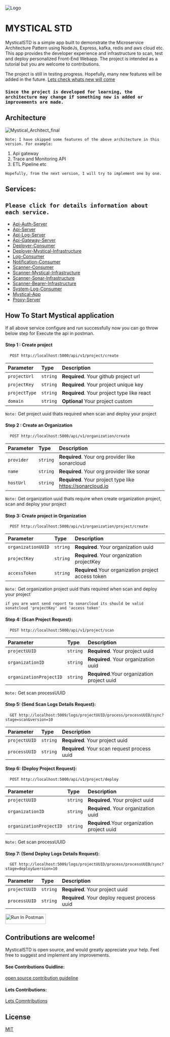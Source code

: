 ![Logo]()

# MYSTICAL STD
MysticalSTD is a simple app built to demonstrate the Microservice Architecture Pattern using NodeJs, Express, kafka, redis and aws cloud etc. This app provides the developer experience and infrastructure to scan, test and deploy personalized Front-End Webapp. The project is intended as a tutorial but you are welcome to contributions.

The project is still in testing progress. Hopefully, many new features will be added in the future. [Lets check whats new will come](https://github.com/YeasinSE/Mystical-STD/issues)

### `Since the project is developed for learning, the architecture may change if something new is added or improvements are made.`

## Architecture


![Mystical_Architect_final](https://github.com/YeasinSE/Mystical-STD/assets/67215692/e163233c-fc93-499d-9fbc-5ba4aaf71082)


`Note: I have skipped some features of the above architecture in this version. For example:`

1. Api gateway
2. Trace and Monitoring API
3. ETL Pipeline etc

`Hopefully, from the next version, I will try to implement one by one.`

## Services:

`Please click for details information about each service.`
-------------------------------------------------------------------------------------
- [Api-Auth-Server](https://github.com/YeasinSE/Mystical-STD/tree/main/api-auth-server)
- [Api-Server](https://github.com/YeasinSE/Mystical-STD/tree/main/api-server)
- [Api-Log-Server](https://github.com/YeasinSE/Mystical-STD/tree/main/api-log-server)
- [Api-Gateway-Server](https://github.com/YeasinSE/Mystical-STD/tree/main/api-gateway-server)
- [Deployer-Consumer](https://github.com/YeasinSE/Mystical-STD/tree/main/deployer-consumer)
- [Deployer-Mystical-Infrastructure](https://github.com/YeasinSE/Mystical-STD/tree/main/deployer-mystical-infrastructure)
- [Log-Consumer](https://github.com/YeasinSE/Mystical-STD/tree/main/log-consumer)
- [Notification-Consumer](https://github.com/YeasinSE/Mystical-STD/tree/main/notification-consumer)
- [Scanner-Consumer](https://github.com/YeasinSE/Mystical-STD/tree/main/scanner-consumer)
- [Scanner-Mystical-Infrastructure](https://github.com/YeasinSE/Mystical-STD/tree/main/scanner-mystical-infrastructure-node)
- [Scanner-Sonar-Infrastructure](https://github.com/YeasinSE/Mystical-STD/tree/main/scanner-sonar-infrastructure-node)
- [Scanner-Bearer-Infrastructure](https://github.com/YeasinSE/Mystical-STD/tree/main/scanner-bearer-infrastructure-node)
- [System-Log-Consumer](https://github.com/YeasinSE/Mystical-STD/tree/main/system-log-consumer)
- [Mystical-App](https://github.com/YeasinSE/Mystical-STD/tree/main/mystical-app)
- [Proxy-Server](https://github.com/YeasinSE/Mystical-STD/tree/main/proxy-server)

## How To Start Mystical application
If all above service configure and run successfully now you can go throw below step for Execute the api in postman.

#### Step 1 : Create project 
 
```http
  POST http://localhost:5000/api/v1/project/create
```
| Parameter | Type     | Description                |
| :-------- | :------- | :------------------------- |
| `projectUrl` | `string` | **Required**. Your github project url |
| `projectKey` | `string` | **Required**. Your project unique key |
| `projectType` | `string` | **Required**. Your project type like react |
| `domain` | `string` | **Optional** Your project custom |

`Note:` Get project uuid thats required when scan and deploy your project

#### Step 2 : Create an Organization
```http
  POST http://localhost:5000/api/v1/organization/create
```
| Parameter | Type     | Description                |
| :-------- | :------- | :------------------------- |
| `provider` | `string` | **Required**. Your org provider like sonarcloud |
| `name` | `string` | **Required**. Your org provider like sonar |
| `hostUrl` | `string` | **Required**. Your project type like https://sonarcloud.io |

`Note:` Get organization uuid thats require when create organization project, scan and deploy your project

#### Step 3: Create project in Organization
```http
  POST http://localhost:5000/api/v1/organization/project/create
```
| Parameter | Type     | Description                |
| :-------- | :------- | :------------------------- |
| `organizationUUID` | `string` | **Required**. Your organization uuid |
| `projectKey` | `string` | **Required**. Your organization projectKey |
| `accessToken` | `string` | **Required**.Your organization project access token|

`Note:` Get organization project uuid thats required when scan and deploy your project`

`if you are want send report to sonarcloud its should be valid sonatcloud 'projectKey' and 'access token'`


#### Step 4: (Scan Project Request):
```http
  POST http://localhost:5000/api/v1/project/scan
```
| Parameter | Type     | Description                |
| :-------- | :------- | :------------------------- |
| `projectUUID` | `string` | **Required**. Your project uuid |
| `organizationID` | `string` | **Required**. Your organization uuid |
| `organizationProjectID` | `string` | **Required**.Your organization project uuid |

`Note:` Get scan processUUID

#### Step 5: (Send Scan Logs Details Request):
```http
  GET http://localhost:5009/logs/projectUUID/process/processUUID/sync?stage=scan&version=10
```
| Parameter | Type     | Description                |
| :-------- | :------- | :------------------------- |
| `projectUUID` | `string` | **Required**. Your project uuid |
| `processUUID` | `string` | **Required**. Your scan request process uuid |


#### Step 6: (Deploy Project Request):
```http
  POST http://localhost:5000/api/v1/project/deploy
```
| Parameter | Type     | Description                |
| :-------- | :------- | :------------------------- |
| `projectUUID` | `string` | **Required**. Your project uuid |
| `organizationID` | `string` | **Required**. Your organization uuid |
| `organizationProjectID` | `string` | **Required**.Your organization project uuid |

`Note:` Get scan processUUID

#### Step 7: (Send Deploy Logs Details Request):
```http
  GET http://localhost:5009/logs/projectUUID/process/processUUID/sync?stage=deploy&version=10
```
| Parameter | Type     | Description                |
| :-------- | :------- | :------------------------- |
| `projectUUID` | `string` | **Required**. Your project uuid |
| `processUUID` | `string` | **Required**. Your deploy request process uuid |

[<img src="https://run.pstmn.io/button.svg" alt="Run In Postman" style="width: 128px; height: 32px;">](https://red-star-627304.postman.co/collection/1407069-6b108f48-44cf-4218-8a2c-edc31cbeb0ad?source=rip_markdown)


## Contributions are welcome!
MysticalSTD is open source, and would greatly appreciate your help. Feel free to suggest and implement any improvements. 

#### See Contributions Guidline:
[open source contribution guideline](https://docs.github.com/en/get-started/exploring-projects-on-github/contributing-to-a-project)

#### Lets Contributions:
[Lets Comntributions](https://github.com/YeasinSE/Mystical-STD/issues)

## License

[MIT](https://choosealicense.com/licenses/mit/)
